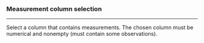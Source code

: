 ### <b> Measurement column selection </b>

***

Select a column that contains measurements. The chosen column must be numerical and nonempty (must contain some observations).

